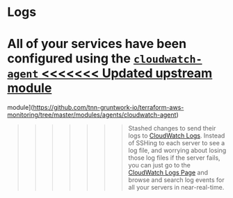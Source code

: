 # Logs

All of your services have been configured using the [`cloudwatch-agent`
<<<<<<< Updated upstream
module](https://github.com/tnn-gruntwork-io/terraform-aws-monitoring/tree/master/modules/agents/cloudwatch-agent)
=======
module](https://github.com/tnn-gruntwork-io/terraform-aws-monitoring/tree/master/modules/agents/cloudwatch-agent)
>>>>>>> Stashed changes
to send their logs to [CloudWatch Logs](https://console.aws.amazon.com/cloudwatch/home?#logs:). Instead of SSHing to
each server to see a log file, and worrying about losing those log files if the server fails, you can just go to the
[CloudWatch Logs Page](https://console.aws.amazon.com/cloudwatch/home?#logs:) and browse and search log events for all
your servers in near-real-time.


<!-- ##DOCS-SOURCER-START
{
  "sourcePlugin": "local-copier",
  "hash": "25e86ad1c431db7ea9afe1ebe3fbdb3a"
}
##DOCS-SOURCER-END -->

